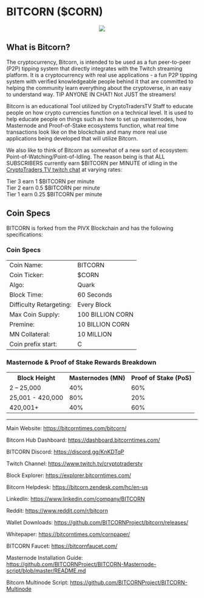 BITCORN ($CORN)
===================

<p align="center">
<img src="https://bitcorntimes.com/assets/img/Bitcorn-Banner-GHv2.jpg"></p>

What is Bitcorn?
----------------

The cryptocurrency, Bitcorn, is intended to be used as a fun peer-to-peer (P2P) tipping system that directly integrates with the Twitch streaming platform. It is a cryptocurrency with real use applications - a fun P2P tipping system with verified knowledgeable people behind it that are committed to helping the community learn everything about the cryptoverse, in an easy to understand way. TIP ANYONE IN CHAT! Not JUST the streamers!

Bitcorn is an educational Tool utilized by CryptoTradersTV Staff to educate people on how crypto currencies function on a technical level. It is used to help educate people on things such as how to set up masternodes, how Masternode and Proof-of-Stake ecosystems function, what real time transactions look like on the blockchain and many more real use applications being developed that will utilize Bitcorn. 

We also like to think of Bitcorn as somewhat of a new sort of ecosystem:  Point-of-Watching/Point-of-Idling. The reason being is that ALL SUBSCRIBERS currently earn $BITCORN per MINUTE of idling in the <a href="https://www.twitch.tv/cryptotraderstv">CryptoTraders TV twitch chat</a>  at varying rates:

Tier 3 earn 1 $BITCORN per minute<br>
Tier 2 earn 0.5 $BITCORN per minute<br>
Tier 1 earn 0.25 $BITCORN per minute<br>

Coin Specs
-----
BITCORN is forked from the PIVX Blockchain and has the following specifications:

### Coin Specs
<table>
<tr><td>Coin Name:</td><td>BITCORN</td></tr>
<tr><td>Coin Ticker:</td><td>$CORN</td></tr> 
<tr><td>Algo:</td><td>Quark</td></tr>
<tr><td>Block Time:</td><td>60 Seconds</td></tr>
<tr><td>Difficulty Retargeting:</td><td>Every Block</td></tr>
<tr><td>Max Coin Supply:</td><td>100 BILLION CORN</td></tr>
<tr><td>Premine:</td><td>10 BILLION CORN</td></tr>
<tr><td>MN Collateral:</td><td>10 MILLION</td></tr>
<tr><td>Coin prefix start:</td><td>C</td></tr>    
</table>

### Masternode & Proof of Stake Rewards Breakdown
<table>
<th>Block Height</th><th>Masternodes (MN)</th><th>Proof of Stake (PoS)</th>
<tr><td>2 – 25,000</td><td>40%</td><td>60%</td></tr>
<tr><td>25,001 - 420,000</td><td>80%</td><td>20%</td></tr>
<tr><td>420,001+</td><td>40%</td><td>60%</td></tr>
</table>

----------------

Main Website: https://bitcorntimes.com/bitcorn/

Bitcorn Hub Dashboard: https://dashboard.bitcorntimes.com/

BITCORN Discord: https://discord.gg/KnKDTqP

Twitch Channel: https://www.twitch.tv/cryptotraderstv

Block Explorer: https://explorer.bitcorntimes.com/

Bitcorn Helpdesk: https://bitcorn.zendesk.com/hc/en-us

LinkedIn: https://www.linkedin.com/company/BITCORN

Reddit: https://www.reddit.com/r/bitcorn

Wallet Downloads: https://github.com/BITCORNProject/bitcorn/releases/

Whitepaper: https://bitcorntimes.com/cornpaper/

BITCORN Faucet: https://bitcornfaucet.com/

Masternode Installation Guide: https://github.com/BITCORNProject/BITCORN-Masternode-script/blob/master/README.md

Bitcorn Multinode Script: https://github.com/BITCORNProject/BITCORN-Multinode

